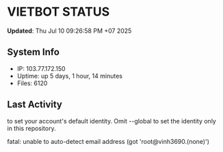 # VIETBOT STATUS
**Updated**: Thu Jul 10 09:26:58 PM +07 2025

## System Info
- IP: 103.77.172.150
- Uptime: up 5 days, 1 hour, 14 minutes
- Files: 6120

## Last Activity

to set your account's default identity.
Omit --global to set the identity only in this repository.

fatal: unable to auto-detect email address (got 'root@vinh3690.(none)')
